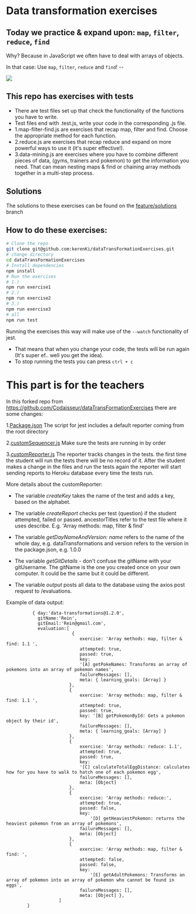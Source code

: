 # Data transformation exercises

## Today we practice & expand upon: `map`, `filter`, `reduce`, `find` 

Why? Because in JavaScript we often have to deal with arrays of objects. 

In that case: Use `map`, `filter`, `reduce` and `find`! --


![](https://media.giphy.com/media/iz0gAwkJzWg8g/giphy.gif)

## This repo has exercises with tests

- There are test files set up that check the functionality of the functions you have to write.
- Test files end with .test.js, write your code in the corresponding .js file. 
- 1.map-filter-find.js are exercises that recap map, filter and find. Choose the appropriate method for each function.
- 2.reduce.js are exercises that recap reduce and expand on more powerful ways to use it (it's super effective!).
- 3.data-mining.js are exercises where you have to combine different pieces of data, (gyms, trainers and pokemon) to get the information you need. That can mean nesting maps & find or chaining array methods together in a multi-step process.

## Solutions

The solutions to these exercises can be found on the [feature/solutions](https://github.com/Codaisseur/dataTransFormationExercises/tree/feature/solutions) branch


## How to do these exercises:

```bash
# Clone the repo
git clone git@github.com:kerenKi/dataTransFormationExercises.git
# change directory
cd dataTransFormationExercises
# Install dependencies
npm install
# Run the exercises
# 1.)
npm run exercise1
# 2.)
npm run exercise2
# 3.) 
npm run exercise3
# all
npm run test
```

Running the exercises this way will make use of the `--watch` functionality of jest. 

- That means that when you change your code, the tests will be run again (It's super ef.. well you get the idea).
- To stop running the tests you can press `ctrl + c`


# This part is for the teachers
In this forked repo from https://github.com/Codaisseur/dataTransFormationExercises there are some changes:

1.[Package.json](https://github.com/kerenKi/dataTransFormationExercises/blob/master/package.json)
The script for jest includes a default reporter coming from the root directory

2.[customSequencer.js](https://github.com/kerenKi/dataTransFormationExercises/blob/master/customSequencer.js)
Make sure the tests are running in by order

3.[customReporter.js](https://github.com/kerenKi/dataTransFormationExercises/blob/master/customReporter.js)
The reporter tracks changes in the tests. the first time the student will run the tests there will be no record of it.
After the student makes a change in the files and run the tests again the reporter will start sending reports to Heroku database every time the tests run.

More details about the customReporter:

- The variable *createKey* takes the name of the test and adds a key, based on the alphabet.

- The variable *createReport* checks per test (question) if the student attempted, failed or passed. ancestorTitles refer to the test file where it uses describe. E.g. 'Array methods: map, filter & find'

- The variable *getDayNameAndVersion: name* refers to the name of the whole day, e.g. dataTransformations and version refers to the version in the package.json, e.g. 1.0.0

- The variable *getGitDetails* - don't confuse the gitName with your gitUsername. The gitName is the one you created once on your own computer. It could be the same but it could be different.

- The variable *output* posts all data to the database using the axios post request to /evaluations.

Example of data output:
```
          { day:'data-transformations@1.2.0',
            gitName:'Rein',
            gitEmail:'Rein@gmail.com',
            evaluation:[
                         {
                            exercise: 'Array methods: map, filter & find: 1.1 ',
                            attempted: true,
                            passed: true,
                            key:
                            '[A] getPokeNames: Transforms an array of pokemons into an array of pokemon names',
                            failureMessages: [],
                            meta: { learning_goals: [Array] } 
                        },
                        { 
                            exercise: 'Array methods: map, filter & find: 1.1 ',
                            attempted: true,
                            passed: true,
                            key: '[B] getPokemonById: Gets a pokemon object by their id',
                            failureMessages: [],
                            meta: { learning_goals: [Array] } 
                        },
                        { 
                            exercise: 'Array methods: reduce: 1.1',
                            attempted: true,
                            passed: true,
                            key:
                            '[C] calculateTotalEggDistance: calculates how for you have to walk to hatch one of each pokemon egg',
                            failureMessages: [],
                            meta: [Object] 
                        },
                        { 
                            exercise: 'Array methods: reduce:',
                            attempted: true,
                            passed: false,
                            key:
                                '[D] getHeaviestPokemon: returns the heaviest pokemon from an array of pokemons',
                            failureMessages: [],
                            meta: [Object] 
                        },
                        { 
                            exercise: 'Array methods: map, filter & find: ',
                            attempted: false,
                            passed: false,
                            key:
                                '[E] getAdultPokemons: Transforms an array of pokemon into an array of pokemon who cannot be found in eggs',
                            failureMessages: [],
                            meta: [Object] },
                    ]
        }

```
